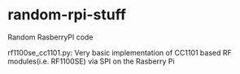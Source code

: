 # random-rpi-stuff
Random RasberryPI code

rf1100se_cc1101.py: Very basic implementation of CC1101 based RF modules(i.e. RF1100SE) via SPI on the Rasberry Pi
